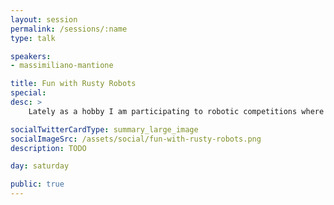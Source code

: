 ```yaml
---
layout: session
permalink: /sessions/:name
type: talk

speakers:
- massimiliano-mantione

title: Fun with Rusty Robots
special:
desc: >
    Lately as a hobby I am participating to robotic competitions where autonomous robots fight according to various rules (usually speed races or Sumo fights). Lately I am putting Rust into every robot I program, from bare metal (arduino-like AVR and ARM Cortex-M), to Linux on higher level boards (Raspberry PI, Beaglebone), and even on a real time OS running on the Lego Mindstorm ARM-v5 CPU. In this talk I'll show embedded Rust programming in all of these environments, with a focus on getting things done!

socialTwitterCardType: summary_large_image
socialImageSrc: /assets/social/fun-with-rusty-robots.png
description: TODO

day: saturday

public: true
---
```


